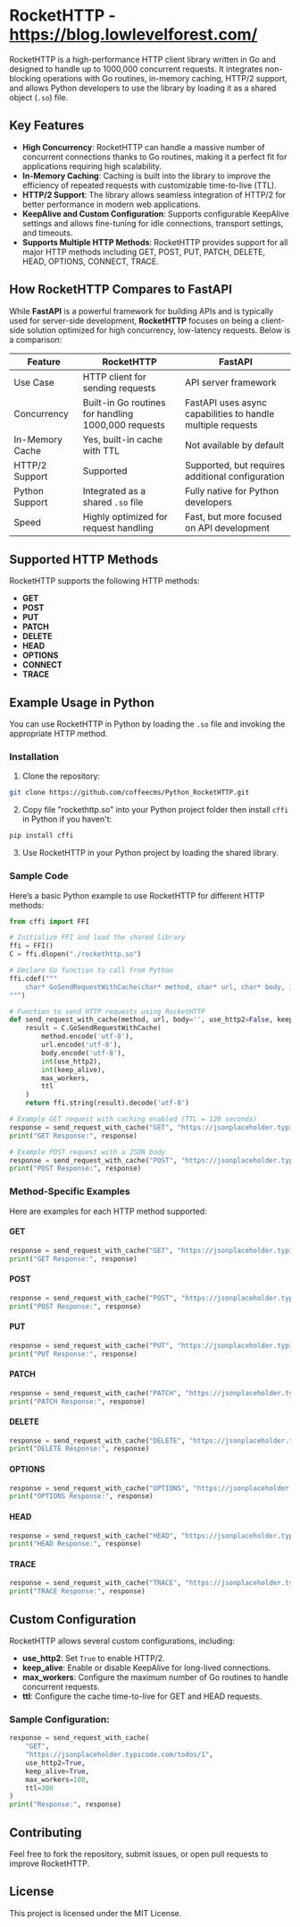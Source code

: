 # RocketHTTP - https://blog.lowlevelforest.com/

RocketHTTP is a high-performance HTTP client library written in Go and designed to handle up to 1000,000 concurrent requests. It integrates non-blocking operations with Go routines, in-memory caching, HTTP/2 support, and allows Python developers to use the library by loading it as a shared object (`.so`) file.

## Key Features

- **High Concurrency**: RocketHTTP can handle a massive number of concurrent connections thanks to Go routines, making it a perfect fit for applications requiring high scalability.
- **In-Memory Caching**: Caching is built into the library to improve the efficiency of repeated requests with customizable time-to-live (TTL).
- **HTTP/2 Support**: The library allows seamless integration of HTTP/2 for better performance in modern web applications.
- **KeepAlive and Custom Configuration**: Supports configurable KeepAlive settings and allows fine-tuning for idle connections, transport settings, and timeouts.
- **Supports Multiple HTTP Methods**: RocketHTTP provides support for all major HTTP methods including GET, POST, PUT, PATCH, DELETE, HEAD, OPTIONS, CONNECT, TRACE.

## How RocketHTTP Compares to FastAPI

While **FastAPI** is a powerful framework for building APIs and is typically used for server-side development, **RocketHTTP** focuses on being a client-side solution optimized for high concurrency, low-latency requests. Below is a comparison:

| Feature          | RocketHTTP                        | FastAPI                            |
|------------------|-----------------------------------|------------------------------------|
| Use Case         | HTTP client for sending requests  | API server framework               |
| Concurrency      | Built-in Go routines for handling 1000,000 requests | FastAPI uses async capabilities to handle multiple requests |
| In-Memory Cache  | Yes, built-in cache with TTL      | Not available by default           |
| HTTP/2 Support   | Supported                         | Supported, but requires additional configuration |
| Python Support   | Integrated as a shared `.so` file | Fully native for Python developers |
| Speed            | Highly optimized for request handling | Fast, but more focused on API development |

## Supported HTTP Methods

RocketHTTP supports the following HTTP methods:
- **GET**
- **POST**
- **PUT**
- **PATCH**
- **DELETE**
- **HEAD**
- **OPTIONS**
- **CONNECT**
- **TRACE**

## Example Usage in Python

You can use RocketHTTP in Python by loading the `.so` file and invoking the appropriate HTTP method.

### Installation

1. Clone the repository:

```bash
git clone https://github.com/coffeecms/Python_RocketHTTP.git
```

2. Copy file "rockethttp.so" into your Python project folder then install `cffi` in Python if you haven't:

```bash
pip install cffi
```

3. Use RocketHTTP in your Python project by loading the shared library.

### Sample Code

Here’s a basic Python example to use RocketHTTP for different HTTP methods:

```python
from cffi import FFI

# Initialize FFI and load the shared library
ffi = FFI()
C = ffi.dlopen("./rockethttp.so")

# Declare Go function to call from Python
ffi.cdef("""
    char* GoSendRequestWithCache(char* method, char* url, char* body, int useHTTP2, int keepAlive, int maxWorkers, int ttl);
""")

# Function to send HTTP requests using RocketHTTP
def send_request_with_cache(method, url, body='', use_http2=False, keep_alive=True, max_workers=10, ttl=60):
    result = C.GoSendRequestWithCache(
        method.encode('utf-8'), 
        url.encode('utf-8'), 
        body.encode('utf-8'),
        int(use_http2), 
        int(keep_alive), 
        max_workers, 
        ttl
    )
    return ffi.string(result).decode('utf-8')

# Example GET request with caching enabled (TTL = 120 seconds)
response = send_request_with_cache("GET", "https://jsonplaceholder.typicode.com/todos/1", use_http2=True, ttl=120)
print("GET Response:", response)

# Example POST request with a JSON body
response = send_request_with_cache("POST", "https://jsonplaceholder.typicode.com/posts", body='{"title":"foo","body":"bar","userId":1}', ttl=120)
print("POST Response:", response)
```

### Method-Specific Examples

Here are examples for each HTTP method supported:

#### GET

```python
response = send_request_with_cache("GET", "https://jsonplaceholder.typicode.com/todos/1", ttl=120)
print("GET Response:", response)
```

#### POST

```python
response = send_request_with_cache("POST", "https://jsonplaceholder.typicode.com/posts", body='{"title":"foo","body":"bar","userId":1}', ttl=120)
print("POST Response:", response)
```

#### PUT

```python
response = send_request_with_cache("PUT", "https://jsonplaceholder.typicode.com/posts/1", body='{"id":1,"title":"foo","body":"bar","userId":1}', ttl=120)
print("PUT Response:", response)
```

#### PATCH

```python
response = send_request_with_cache("PATCH", "https://jsonplaceholder.typicode.com/posts/1", body='{"title":"updated title"}', ttl=120)
print("PATCH Response:", response)
```

#### DELETE

```python
response = send_request_with_cache("DELETE", "https://jsonplaceholder.typicode.com/posts/1", ttl=120)
print("DELETE Response:", response)
```

#### OPTIONS

```python
response = send_request_with_cache("OPTIONS", "https://jsonplaceholder.typicode.com/posts", ttl=120)
print("OPTIONS Response:", response)
```

#### HEAD

```python
response = send_request_with_cache("HEAD", "https://jsonplaceholder.typicode.com/todos/1", ttl=120)
print("HEAD Response:", response)
```

#### TRACE

```python
response = send_request_with_cache("TRACE", "https://jsonplaceholder.typicode.com/todos/1", ttl=120)
print("TRACE Response:", response)
```

## Custom Configuration

RocketHTTP allows several custom configurations, including:
- **use_http2**: Set `True` to enable HTTP/2.
- **keep_alive**: Enable or disable KeepAlive for long-lived connections.
- **max_workers**: Configure the maximum number of Go routines to handle concurrent requests.
- **ttl**: Configure the cache time-to-live for GET and HEAD requests.

### Sample Configuration:

```python
response = send_request_with_cache(
    "GET", 
    "https://jsonplaceholder.typicode.com/todos/1", 
    use_http2=True, 
    keep_alive=True, 
    max_workers=100, 
    ttl=300
)
print("Response:", response)
```

## Contributing

Feel free to fork the repository, submit issues, or open pull requests to improve RocketHTTP.

## License

This project is licensed under the MIT License.